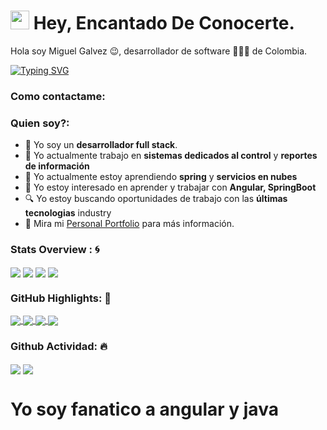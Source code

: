 <h1><img src="https://emojis.slackmojis.com/emojis/images/1531849430/4246/blob-sunglasses.gif?1531849430" width="30"/> Hey, Encantado De Conocerte.</h1>

Hola soy Miguel Galvez 😉, desarrollador de software 👨🏻‍💻 de Colombia.

<a href="https://git.io/typing-svg"><img src="[https://readme-typing-svg.herokuapp.com?font=Fira+Code&pause=1000&color=F70000&random=false&width=435&lines=Desarrollador+full+stack;Angular-Spring](https://readme-typing-svg.herokuapp.com/?font=Fira+Code&pause=1000&color=F70000&random=false&width=435&lines=Desarrollador+full+stack;Angular-Spring)" alt="Typing SVG" /></a>

### Como contactame:


                                                                                                                                              
### Quien soy?:

- 💼 Yo soy un <strong>desarrollador full stack</strong>.
- 🔭 Yo actualmente trabajo en <strong>sistemas dedicados al control</strong> y <strong>reportes de información</strong>
- 🌱 Yo actualmente estoy aprendiendo <strong>spring</strong> y <strong>servicios en nubes</strong>
- 🤔 Yo estoy interesado en aprender y trabajar con <strong>Angular, SpringBoot</strong>
- 🔍 Yo estoy buscando oportunidades de trabajo con las <strong>últimas tecnologias</strong> industry
- 👀 Mira mi [Personal Portfolio](https://www.notion.so/Notas-r-pidas-ECCE-ef27243fa80a4f13855f0e393b73f4b8?pvs=21) para más información.


### Stats Overview : :cyclone:
<img align="center" src="https://github-readme-stats.vercel.app/api?username=magq2002&show_icons=true&count_private=true&hide=stars&include_all_commits=false&theme=material-palenight"/>
<img align="center" src="https://github-profile-trophy.vercel.app/?username=magq2002&theme=dracula&no-bg=true&row=1"/>
<img align="center" src="https://github-readme-stats.vercel.app/api?username=MiguelGQ1&show_icons=true&count_private=true&hide=stars&include_all_commits=false&theme=material-palenight"/>
<img align="center" src="https://github-profile-trophy.vercel.app/?username=MiguelGQ1&theme=dracula&no-bg=true&row=1"/>

### GitHub Highlights: :blossom:

<a href="">
<img align="center" src="https://github-readme-stats.vercel.app/api/top-langs/?username=magq2002&langs_count=8&layout=compact&theme=material-palenight&hide=html,Tcl" />
</a>
<a href="">
<img align="center" src="[http://github-readme-streak-stats.herokuapp.com?user=magq2002&theme=material-palenight](http://github-readme-streak-stats.herokuapp.com/?user=magq2002&theme=material-palenight)"/>
</a>
<a href="">
<img align="center" src="https://github-readme-stats.vercel.app/api/top-langs/?username=MiguelGQ1&langs_count=8&layout=compact&theme=material-palenight&hide=html,Tcl" />
</a>
<a href="">
<img align="center" src="[http://github-readme-streak-stats.herokuapp.com?user=MiguelGQ1&theme=material-palenight](http://github-readme-streak-stats.herokuapp.com/?user=magq2002&theme=material-palenight)"/>
</a>

### Github Actividad: 🔥

<img align="center" src="https://activity-graph.herokuapp.com/graph?username=magq2002&theme=dracula&color=B994E6&bg_color=2B2D3D" />
<img align="center" src="https://activity-graph.herokuapp.com/graph?username=MiguelGQ1&theme=dracula&color=B994E6&bg_color=2B2D3D" />

<h1>
Yo soy fanatico a angular y java
</h1>
